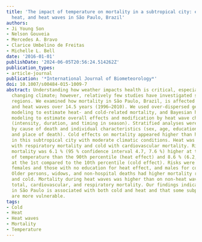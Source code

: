 ```yaml
---
title: 'The impact of temperature on mortality in a subtropical city: effects of cold,
  heat, and heat waves in São Paulo, Brazil'
authors:
- Ji Young Son
- Nelson Gouveia
- Mercedes A. Bravo
- Clarice Umbelino de Freitas
- Michelle L. Bell
date: '2016-01-01'
publishDate: '2024-06-05T20:56:24.514262Z'
publication_types:
- article-journal
publication: '*International Journal of Biometeorology*'
doi: 10.1007/s00484-015-1009-7
abstract: Understanding how weather impacts health is critical, especially under a
  changing climate; however, relatively few studies have investigated subtropical
  regions. We examined how mortality in São Paulo, Brazil, is affected by cold, heat,
  and heat waves over 14.5 years (1996–2010). We used over-dispersed generalized linear
  modeling to estimate heat- and cold-related mortality, and Bayesian hierarchical
  modeling to estimate overall effects and modification by heat wave characteristics
  (intensity, duration, and timing in season). Stratified analyses were performed
  by cause of death and individual characteristics (sex, age, education, marital status,
  and place of death). Cold effects on mortality appeared higher than heat effects
  in this subtropical city with moderate climatic conditions. Heat was associated
  with respiratory mortality and cold with cardiovascular mortality. Risk of total
  mortality was 6.1 % (95 % confidence interval 4.7, 7.6 %) higher at the 99th percentile
  of temperature than the 90th percentile (heat effect) and 8.6 % (6.2, 11.1 %) higher
  at the 1st compared to the 10th percentile (cold effect). Risks were higher for
  females and those with no education for heat effect, and males for cold effect.
  Older persons, widows, and non-hospital deaths had higher mortality risks for heat
  and cold. Mortality during heat waves was higher than on non-heat wave days for
  total, cardiovascular, and respiratory mortality. Our findings indicate that mortality
  in São Paulo is associated with both cold and heat and that some subpopulations
  are more vulnerable.
tags:
- Cold
- Heat
- Heat waves
- Mortality
- Temperature
---
```

